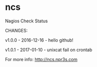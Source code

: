 # ncs
Nagios Check Status

CHANGES:

v1.0.0 - 2016-12-16 - hello github!

v1.0.1 - 2017-01-10 - unixcat fail on crontab

For more info: http://ncs.npr3s.com
